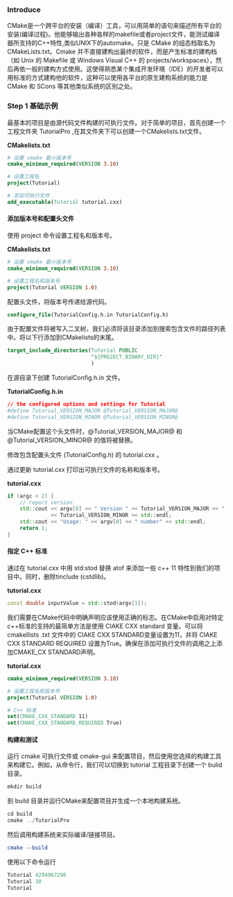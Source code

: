 ### Introduce
CMake是一个跨平台的安装（编译）工具，可以用简单的语句来描述所有平台的安装(编译过程)。他能够输出各种各样的makefile或者project文件，能测试编译器所支持的C++特性,类似UNIX下的automake。只是 CMake 的组态档取名为 CMakeLists.txt。Cmake 并不直接建构出最终的软件，而是产生标准的建构档（如 Unix 的 Makefile 或 Windows Visual C++ 的 projects/workspaces），然后再依一般的建构方式使用。这使得熟悉某个集成开发环境（IDE）的开发者可以用标准的方式建构他的软件，这种可以使用各平台的原生建构系统的能力是 CMake 和 SCons 等其他类似系统的区别之处。

### Step 1 基础示例

最基本的项目是由源代码文件构建的可执行文件。对于简单的项目，首先创建一个工程文件夹 TutorialPro ,在其文件夹下可以创建一个CMakelists.txt文件。

**CMakelists.txt**

```cmake
# 设置 cmake 最小版本号
cmake_minimum_required(VERSION 3.10)

# 设置工程名
project(Tutorial)

# 添加可执行文件
add_executable(Tutorial tutorial.cxx)

```

#### 添加版本号和配置头文件

使用 project 命令设置工程名和版本号。

**CMakelists.txt**

```cmake
# 设置 cmake 最小版本号
cmake_minimum_required(VERSION 3.10)

# 设置工程名和版本号
project(Tutorial VERSION 1.0)
```

配置头文件，将版本号传递给源代码。

```cmake
configure_file(TutorialConfig.h.in TutorialConfig.h)
```

由于配置文件将被写入二叉树，我们必须将该目录添加到搜索包含文件的路径列表中。将以下行添加到CMakelists的末尾。

```cmake
target_include_directories(Tutorial PUBLIC
                           "${PROJECT_BINARY_DIR}"
                           )
```

在源目录下创建 TutorialConfig.h.in 文件。

**TutorialConfig.h.in**

```cmake
// the configured options and settings for Tutorial
#define Tutorial_VERSION_MAJOR @Tutorial_VERSION_MAJOR@
#define Tutorial_VERSION_MINOR @Tutorial_VERSION_MINOR@
```

当CMake配置这个头文件时，@Tutorial_VERSION_MAJOR@ 和 @Tutorial_VERSION_MINOR@ 的值将被替换。

修改包含配置头文件 (TutorialConfig.h) 的 tutorial.cxx 。

通过更新 tutorial.cxx 打印出可执行文件的名称和版本号。

**tutorial.cxx** 

```c++
if (argc < 2) {
    // report version
    std::cout << argv[0] << " Version " << Tutorial_VERSION_MAJOR << "."
              << Tutorial_VERSION_MINOR << std::endl;
    std::cout << "Usage: " << argv[0] << " number" << std::endl;
    return 1;
}
```

#### 指定 C++ 标准

通过在 tutorial.cxx 中用 std:stod 替换 atof 来添加一些 c++ 11 特性到我们的项目中。同时，删除tinclude (cstdlib)。

**tutorial.cxx**

```c++
const double inputValue = std::stod(argv[1]);
```

我们需要在CMake代码中明确声明应该使用正确的标志。在CMake中启用对特定c++标准的支持的最简单方法是使用 CIAKE CXX standard 变量。可以将 cmakellists .txt 文件中的 CIAKE CXX STANDARD变量设置为11，并将 CIAKE CXX STANDARD REQUIRED  设置为True。确保在添加可执行文件的调用之上添加CMAKE_CX STANDARD声明。

**tutorial.cxx**

```cmake
cmake_minimum_required(VERSION 3.10)

# 设置工程名和版本号
project(Tutorial VERSION 1.0)

# C++ 标准
set(CMAKE_CXX_STANDARD 11)
set(CMAKE_CXX_STANDARD_REQUIRED True)
```

#### 构建和测试

运行 cmake 可执行文件或 cmake-gui 来配置项目，然后使用您选择的构建工具来构建它。例如，从命令行，我们可以切换到 tutorial 工程目录下创建一个 bulid 目录。

```c
mkdir build
```

到 build 目录并运行CMake来配置项目并生成一个本地构建系统。

```c++
cd build
cmake ../TutorialPro 
```

然后调用构建系统来实际编译/链接项目。

```cmake
cmake --build 
```

使用以下命令运行

```c++
Tutorial 4294967296
Tutorial 10
Tutorial
```

